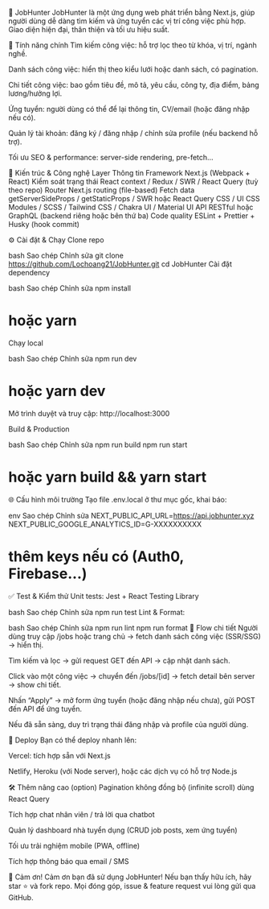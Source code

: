 🧭 JobHunter
JobHunter là một ứng dụng web phát triển bằng Next.js, giúp người dùng dễ dàng tìm kiếm và ứng tuyển các vị trí công việc phù hợp. Giao diện hiện đại, thân thiện và tối ưu hiệu suất.

🚀 Tính năng chính
Tìm kiếm công việc: hỗ trợ lọc theo từ khóa, vị trí, ngành nghề.

Danh sách công việc: hiển thị theo kiểu lưới hoặc danh sách, có pagination.

Chi tiết công việc: bao gồm tiêu đề, mô tả, yêu cầu, công ty, địa điểm, bảng lương/hưởng lợi.

Ứng tuyển: người dùng có thể để lại thông tin, CV/email (hoặc đăng nhập nếu có).

Quản lý tài khoản: đăng ký / đăng nhập / chỉnh sửa profile (nếu backend hỗ trợ).

Tối ưu SEO & performance: server-side rendering, pre-fetch…

🧩 Kiến trúc & Công nghệ
Layer	Thông tin
Framework	Next.js (Webpack + React)
Kiểm soát trạng thái	React context / Redux / SWR / React Query (tuỳ theo repo)
Router	Next.js routing (file-based)
Fetch data	getServerSideProps / getStaticProps / SWR hoặc React Query
CSS / UI	CSS Modules / SCSS / Tailwind CSS / Chakra UI / Material UI
API	RESTful hoặc GraphQL (backend riêng hoặc bên thứ ba)
Code quality	ESLint + Prettier + Husky (hook commit)

⚙️ Cài đặt & Chạy
Clone repo

bash
Sao chép
Chỉnh sửa
git clone https://github.com/Lochoang21/JobHunter.git
cd JobHunter
Cài đặt dependency

bash
Sao chép
Chỉnh sửa
npm install
# hoặc yarn
Chạy local

bash
Sao chép
Chỉnh sửa
npm run dev
# hoặc yarn dev
Mở trình duyệt và truy cập: http://localhost:3000

Build & Production

bash
Sao chép
Chỉnh sửa
npm run build
npm run start
# hoặc yarn build && yarn start
🌐 Cấu hình môi trường
Tạo file .env.local ở thư mục gốc, khai báo:

env
Sao chép
Chỉnh sửa
NEXT_PUBLIC_API_URL=https://api.jobhunter.xyz
NEXT_PUBLIC_GOOGLE_ANALYTICS_ID=G-XXXXXXXXXX
# thêm keys nếu có (Auth0, Firebase...)
✅ Test & Kiểm thử
Unit tests: Jest + React Testing Library

bash
Sao chép
Chỉnh sửa
npm run test
Lint & Format:

bash
Sao chép
Chỉnh sửa
npm run lint
npm run format
📄 Flow chi tiết
Người dùng truy cập /jobs hoặc trang chủ → fetch danh sách công việc (SSR/SSG) → hiển thị.

Tìm kiếm và lọc → gửi request GET đến API → cập nhật danh sách.

Click vào một công việc → chuyển đến /jobs/[id] → fetch detail bên server → show chi tiết.

Nhấn “Apply” → mở form ứng tuyển (hoặc đăng nhập nếu chưa), gửi POST đến API để ứng tuyển.

Nếu đã sẵn sàng, duy trì trạng thái đăng nhập và profile của người dùng.

🔧 Deploy
Bạn có thể deploy nhanh lên:

Vercel: tích hợp sẵn với Next.js

Netlify, Heroku (với Node server), hoặc các dịch vụ có hỗ trợ Node.js

🛠️ Thêm nâng cao (option)
Pagination không đồng bộ (infinite scroll) dùng React Query

Tích hợp chat nhân viên / trả lời qua chatbot

Quản lý dashboard nhà tuyển dụng (CRUD job posts, xem ứng tuyển)

Tối ưu trải nghiệm mobile (PWA, offline)

Tích hợp thông báo qua email / SMS

🙏 Cảm ơn!
Cảm ơn bạn đã sử dụng JobHunter!
Nếu bạn thấy hữu ích, hãy star ⭐ và fork repo.
Mọi đóng góp, issue & feature request vui lòng gửi qua GitHub.
